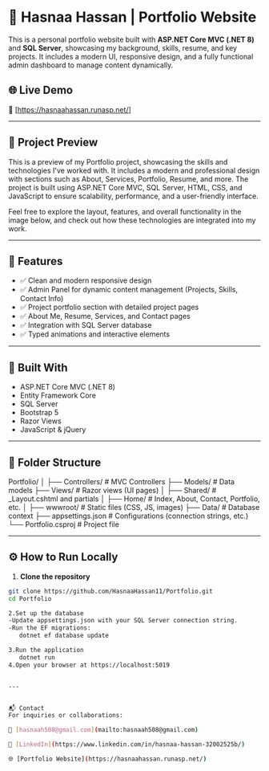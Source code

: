 # 💼 Hasnaa Hassan | Portfolio Website

This is a personal portfolio website built with **ASP.NET Core MVC (.NET 8)** and **SQL Server**, showcasing my background, skills, resume, and key projects. 
It includes a modern UI, responsive design, and a fully functional admin dashboard to manage content dynamically.

## 🌐 Live Demo
🔗 [https://hasnaahassan.runasp.net/]


---

## 📸 Project Preview

This is a preview of my Portfolio project, showcasing the skills and technologies I've worked with.
It includes a modern and professional design with sections such as About, Services, Portfolio, Resume, and more. The project is built using ASP.NET Core MVC, SQL Server, HTML, CSS, and JavaScript to ensure scalability, performance, and a user-friendly interface.

Feel free to explore the layout, features, and overall functionality in the image below, and check out how these technologies are integrated into my work.

---

## 🚀 Features

- ✅ Clean and modern responsive design
- ✅ Admin Panel for dynamic content management (Projects, Skills, Contact Info)
- ✅ Project portfolio section with detailed project pages
- ✅ About Me, Resume, Services, and Contact pages
- ✅ Integration with SQL Server database
- ✅ Typed animations and interactive elements

---

## 🧰 Built With

- ASP.NET Core MVC (.NET 8)
- Entity Framework Core
- SQL Server
- Bootstrap 5
- Razor Views
- JavaScript & jQuery

---

## 📁 Folder Structure
Portfolio/ 
│ ├── Controllers/ # MVC Controllers 
├── Models/ # Data models 
├── Views/ # Razor views (UI pages) 
│ ├── Shared/ # _Layout.cshtml and partials 
│ ├── Home/ # Index, About, Contact, Portfolio, etc. 
│ ├── wwwroot/ # Static files (CSS, JS, images) 
├── Data/ # Database context 
├── appsettings.json # Configurations (connection strings, etc.) 
└── Portfolio.csproj # Project file

---



## ⚙️ How to Run Locally

1. **Clone the repository**
```bash
git clone https://github.com/HasnaaHassan11/Portfolio.git
cd Portfolio

2.Set up the database
-Update appsettings.json with your SQL Server connection string.
-Run the EF migrations:
   dotnet ef database update

3.Run the application
   dotnet run
4.Open your browser at https://localhost:5019


---


📬 Contact
For inquiries or collaborations:

📧 [hasnaah508@gmail.com](mailto:hasnaah508@gmail.com)

💼 [LinkedIn](https://www.linkedin.com/in/hasnaa-hassan-32002525b/)

🌐 [Portfolio Website](https://hasnaahassan.runasp.net/)





